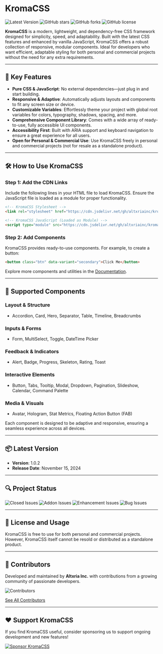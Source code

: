 # KromaCSS

![Latest Version](https://img.shields.io/github/v/release/altxriainc/kromacss)
![GitHub stars](https://img.shields.io/github/stars/altxriainc/kromacss?style=social)
![GitHub forks](https://img.shields.io/github/forks/altxriainc/kromacss?style=social)
![GitHub license](https://img.shields.io/github/license/altxriainc/kromacss)

**KromaCSS** is a modern, lightweight, and dependency-free CSS framework designed for simplicity, speed, and adaptability. Built with the latest CSS features and enhanced by vanilla JavaScript, KromaCSS offers a robust collection of responsive, modular components. Ideal for developers who want efficient, adaptable styling for both personal and commercial projects without the need for any extra requirements.

---

## 🚀 Key Features

- **Pure CSS & JavaScript**: No external dependencies—just plug in and start building.
- **Responsive & Adaptive**: Automatically adjusts layouts and components to fit any screen size or device.
- **Customizable Variables**: Effortlessly theme your project with global root variables for colors, typography, shadows, spacing, and more.
- **Comprehensive Component Library**: Comes with a wide array of ready-to-use, fully accessible UI components.
- **Accessibility First**: Built with ARIA support and keyboard navigation to ensure a great experience for all users.
- **Open for Personal & Commercial Use**: Use KromaCSS freely in personal and commercial projects (not for resale as a standalone product).

---

## 🛠️ How to Use KromaCSS

### Step 1: Add the CDN Links

Include the following lines in your HTML file to load KromaCSS. Ensure the JavaScript file is loaded as a module for proper functionality.

```html
<!-- KromaCSS Stylesheet -->
<link rel="stylesheet" href="https://cdn.jsdelivr.net/gh/altxriainc/kromacss@latest/css/main.css">

<!-- KromaCSS JavaScript (Loaded as Module) -->
<script type="module" src="https://cdn.jsdelivr.net/gh/altxriainc/kromacss@latest/js/main.js"></script>
```

### Step 2: Add Components

KromaCSS provides ready-to-use components. For example, to create a button:

```html
<button class="btn" data-variant="secondary">Click Me</button>
```

Explore more components and utilities in the [Documentation](https://github.com/altxriainc/kromacss/wiki).

---

## 🧩 Supported Components

### Layout & Structure
- Accordion, Card, Hero, Separator, Table, Timeline, Breadcrumbs

### Inputs & Forms
- Form, MultiSelect, Toggle, DateTime Picker

### Feedback & Indicators
- Alert, Badge, Progress, Skeleton, Rating, Toast

### Interactive Elements
- Button, Tabs, Tooltip, Modal, Dropdown, Pagination, Slideshow, Calendar, Command Palette

### Media & Visuals
- Avatar, Hologram, Stat Metrics, Floating Action Button (FAB)

Each component is designed to be adaptive and responsive, ensuring a seamless experience across all devices.

---

## 📦 Latest Version

- **Version**: 1.0.2  
- **Release Date**: November 15, 2024

---

## 🔍 Project Status

![Closed Issues](https://img.shields.io/github/issues-closed/altxriainc/kromacss)
![Addon Issues](https://img.shields.io/github/issues/altxriainc/kromacss/addon)
![Enhancement Issues](https://img.shields.io/github/issues/altxriainc/kromacss/enhancement)
![Bug Issues](https://img.shields.io/github/issues/altxriainc/kromacss/bug)

---

## 📜 License and Usage

KromaCSS is free to use for both personal and commercial projects. However, KromaCSS itself cannot be resold or distributed as a standalone product.

---

## 🤝 Contributors

Developed and maintained by **Altxria Inc.** with contributions from a growing community of passionate developers.

![Contributors](https://contrib.rocks/image?repo=altxriainc/kromacss)

[See All Contributors](https://github.com/altxriainc/kromacss/graphs/contributors)

---

## ❤️ Support KromaCSS

If you find KromaCSS useful, consider sponsoring us to support ongoing development and new features!

[![Sponsor KromaCSS](https://img.shields.io/badge/Sponsor-KromaCSS-blue?logo=github-sponsors)](https://github.com/sponsors/altxriainc)
